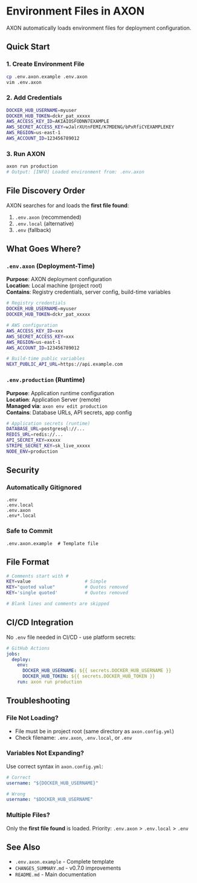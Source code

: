 # Environment Files in AXON

AXON automatically loads environment files for deployment configuration.

## Quick Start

### 1. Create Environment File
```bash
cp .env.axon.example .env.axon
vim .env.axon
```

### 2. Add Credentials
```bash
DOCKER_HUB_USERNAME=myuser
DOCKER_HUB_TOKEN=dckr_pat_xxxxx
AWS_ACCESS_KEY_ID=AKIAIOSFODNN7EXAMPLE
AWS_SECRET_ACCESS_KEY=wJalrXUtnFEMI/K7MDENG/bPxRfiCYEXAMPLEKEY
AWS_REGION=us-east-1
AWS_ACCOUNT_ID=123456789012
```

### 3. Run AXON
```bash
axon run production
# Output: [INFO] Loaded environment from: .env.axon
```

## File Discovery Order

AXON searches for and loads the **first file found**:

1. `.env.axon` (recommended)
2. `.env.local` (alternative)
3. `.env` (fallback)

## What Goes Where?

### `.env.axon` (Deployment-Time)
**Purpose**: AXON deployment configuration  
**Location**: Local machine (project root)  
**Contains**: Registry credentials, server config, build-time variables

```bash
# Registry credentials
DOCKER_HUB_USERNAME=myuser
DOCKER_HUB_TOKEN=dckr_pat_xxxxx

# AWS configuration
AWS_ACCESS_KEY_ID=xxx
AWS_SECRET_ACCESS_KEY=xxx
AWS_REGION=us-east-1
AWS_ACCOUNT_ID=123456789012

# Build-time public variables
NEXT_PUBLIC_API_URL=https://api.example.com
```

### `.env.production` (Runtime)
**Purpose**: Application runtime configuration  
**Location**: Application Server (remote)  
**Managed via**: `axon env edit production`  
**Contains**: Database URLs, API secrets, app config

```bash
# Application secrets (runtime)
DATABASE_URL=postgresql://...
REDIS_URL=redis://...
API_SECRET_KEY=xxxxx
STRIPE_SECRET_KEY=sk_live_xxxxx
NODE_ENV=production
```

## Security

### Automatically Gitignored
```gitignore
.env
.env.local
.env.axon
.env*.local
```

### Safe to Commit
```gitignore
.env.axon.example  # Template file
```

## File Format

```bash
# Comments start with #
KEY=value                    # Simple
KEY="quoted value"           # Quotes removed
KEY='single quoted'          # Quotes removed

# Blank lines and comments are skipped
```

## CI/CD Integration

No `.env` file needed in CI/CD - use platform secrets:

```yaml
# GitHub Actions
jobs:
  deploy:
    env:
      DOCKER_HUB_USERNAME: ${{ secrets.DOCKER_HUB_USERNAME }}
      DOCKER_HUB_TOKEN: ${{ secrets.DOCKER_HUB_TOKEN }}
    run: axon run production
```

## Troubleshooting

### File Not Loading?
- File must be in project root (same directory as `axon.config.yml`)
- Check filename: `.env.axon`, `.env.local`, or `.env`

### Variables Not Expanding?
Use correct syntax in `axon.config.yml`:
```yaml
# Correct
username: "${DOCKER_HUB_USERNAME}"

# Wrong
username: "$DOCKER_HUB_USERNAME"
```

### Multiple Files?
Only the **first file found** is loaded. Priority: `.env.axon` > `.env.local` > `.env`

## See Also

- `.env.axon.example` - Complete template
- `CHANGES_SUMMARY.md` - v0.7.0 improvements
- `README.md` - Main documentation
